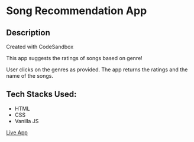 # Song Recommendation App

## Description

Created with CodeSandbox

This app suggests the ratings of songs based on genre!

User clicks on the genres as provided. The app returns the ratings and the name of the songs.

## Tech Stacks Used:

 * HTML
 * CSS
 * Vanilla JS


[Live App](https://gkw9v.csb.app/ "Live App")
